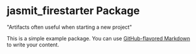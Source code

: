 # jasmit_firestarter Package

"Artifacts often useful when starting a new project"




This is a simple example package. You can use
[GitHub-flavored Markdown](https://guides.github.com/features/mastering-markdown/)
to write your content.